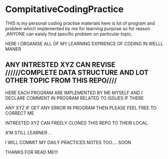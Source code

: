 # CompitativeCodingPractice

THIS  is my personal  coding practise materials 
here is lot of program and problem which implemented by me for learning purpose so
for reason ,ANYONE can eaisly find specific problem on particular topic,


HERE I ORGANISE ALL OF MY LEARNING EXPRIENCE OF CODING IN WELLL MANER

## ANY INTRESTED XYZ CAN REVISE //////COMPLETE DATA STRUCTURE AND LOT OTHER TOPIC FROM THIS  REPO////


HERE EACH PROGRAM  ARE IMPLEMENTED BY ME MYSELF   AND I DECLARE  COMMENT IN PROGRAM RELATED TO ISSUES IF THERE 

ANY XYZ IF GET ANY ERROR IN PROGRAM THEN PLEASE FEEL  FREE TO CORRECT ME
 
 
 
 INTRESTED XYZ CAN FREELY CLONED THIS REPO TO THEIR LOCAL. 
 
 
 A'M STILL LEARNER ..
 
 I WILL  COMMIT MY DAILY PRACTICES NOTES TOO.... SOON

THANKS FOR READ ME!!!




